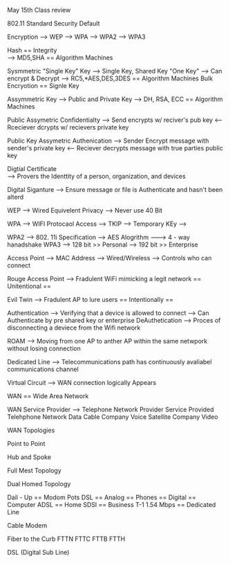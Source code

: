 May 15th Class review

802.11 Standard Security Default 

Encryption 
--> WEP 
--> WPA
--> WPA2
--> WPA3


Hash == Integrity   
  --> MD5,SHA == Algorithm Machines

Sysmmetric "Single Key" Key
  --> Single Key, Shared Key "One Key" 
    --> Can encrypt & Decrypt 
      --> RC5,*AES,DES,3DES == Algorithm Machines
      Bulk Encryotion == Signle Key 

Assymmetric Key 
   --> Public and Private Key 
     --> DH, RSA, ECC == Algorithm Machines

Public Assymetric Confidentialty 
      --> Send encrypts w/ reciver's pub key 
      <-- Rceciever dcrypts w/ recievers private key 

Public Key Assymetric Authenication
    --> Sender Encrypt message with sender's private key 
    <-- Reciever decrypts message with true parties public key 

Digtial Certificate  
    --> Provers the Identtity of a person, organization, and devices

Digital Siganture 
    --> Ensure message or file is Authenticate and hasn't been alterd

WEP --> Wired Equivelent Privacy 
  --> Never use 40 Bit 

WPA --> WIFI Protocaol Access
  --> TKIP --> Temporary KEy --> 

WPA2 
  --> 802. 11i Specification 
    --> AES Alogrithm 
      ---> 4 - way hanadshake 
WPA3 
  --> 128 bit >> Personal 
  --> 192 bit >> Enterprise 

Access Point 
  --> MAC Address 
  --> Wired/Wireless
  --> Controls who can connect

Rouge Access Point 
    --> Fradulent WiFi mimicking a legit network 
    == Unitentional ==

Evil Twin 
    --> Fradulent AP to lure users
    == Intentionally ==

Authentication 
  --> Verifying that a device is allowed to connect
    --> Can Authenticate by pre shared key or enterprise
DeAuthetication
  --> Proces of disconnecting a deviece from the Wifi network 

ROAM 
  --> Moving from one AP to anther AP within the same netwpork without losing connection

Dedicated Line
  --> Telecommunications path has continuously avaliabel communications channel

Virtual Circuit 
  --> WAN connection logically Appears

WAN == Wide Area Network 

  WAN Service Provider
    --> Telephone Network Provider         Service Provided
      Telehphone Network                Data
      Cable Company                     Voice
      Satellite Company                 Video 

  WAN Topologies 

  Point to Point 

  Hub and Spoke 

  Full Mest Topology 

  Dual Homed Topology 



  Dail - Up == Modom Pots 
  DSL == Analog == Phones 
      == Digital == Computer
      ADSL == Home 
      SDSl == Business 
T-1 1.54 Mbps == Dedicated Line 

Cable Modem

Fiber to the Curb 
  FTTN
  FTTC
  FTTB
  FTTH


  DSL (Digital Sub Line)
    
